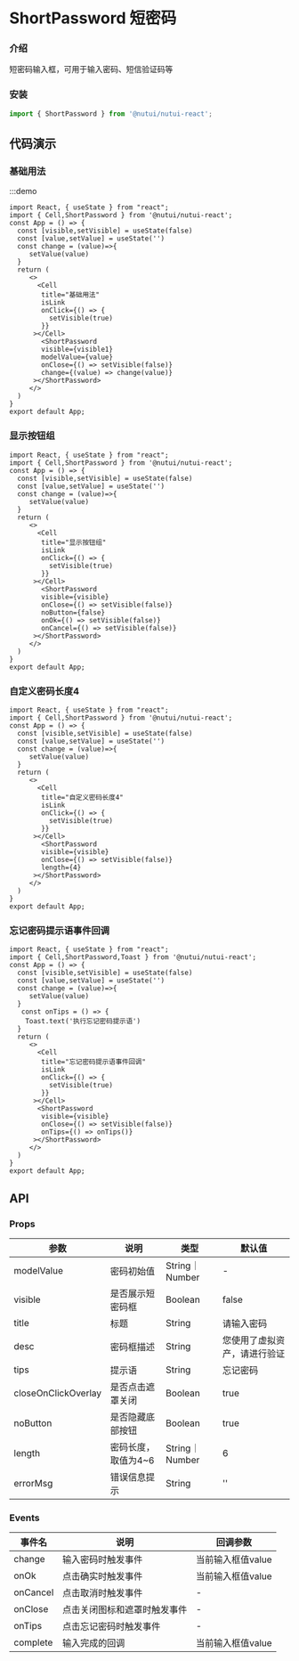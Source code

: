 #  ShortPassword 短密码

### 介绍

短密码输入框，可用于输入密码、短信验证码等

### 安装
```js
import { ShortPassword } from '@nutui/nutui-react';
```


## 代码演示

### 基础用法
:::demo
```tsx
import React, { useState } from "react";
import { Cell,ShortPassword } from '@nutui/nutui-react';
const App = () => {
  const [visible,setVisible] = useState(false)
  const [value,setValue] = useState('')
  const change = (value)=>{
     setValue(value)
  }
  return (
     <>
       <Cell
        title="基础用法"
        isLink
        onClick={() => {
          setVisible(true)
        }}
      ></Cell>
        <ShortPassword
        visible={visible1}
        modelValue={value}
        onClose={() => setVisible(false)}
        change={(value) => change(value)}
      ></ShortPassword>
     </>
  )
}
export default App;

```

### 显示按钮组
```tsx
import React, { useState } from "react";
import { Cell,ShortPassword } from '@nutui/nutui-react';
const App = () => {
  const [visible,setVisible] = useState(false)
  const [value,setValue] = useState('')
  const change = (value)=>{
     setValue(value)
  }
  return (
     <>
       <Cell
        title="显示按钮组"
        isLink
        onClick={() => {
          setVisible(true)
        }}
      ></Cell>
        <ShortPassword
        visible={visible}
        onClose={() => setVisible(false)}
        noButton={false}
        onOk={() => setVisible(false)}
        onCancel={() => setVisible(false)}
      ></ShortPassword>
     </>
  )
}
export default App;

```

### 自定义密码长度4
```tsx
import React, { useState } from "react";
import { Cell,ShortPassword } from '@nutui/nutui-react';
const App = () => {
  const [visible,setVisible] = useState(false)
  const [value,setValue] = useState('')
  const change = (value)=>{
     setValue(value)
  }
  return (
     <>
       <Cell
        title="自定义密码长度4"
        isLink
        onClick={() => {
          setVisible(true)
        }}
      ></Cell>
        <ShortPassword
        visible={visible}
        onClose={() => setVisible(false)}
        length={4}
      ></ShortPassword>
     </>
  )
}
export default App;

```
### 忘记密码提示语事件回调
```tsx
import React, { useState } from "react";
import { Cell,ShortPassword,Toast } from '@nutui/nutui-react';
const App = () => {
  const [visible,setVisible] = useState(false)
  const [value,setValue] = useState('')
  const change = (value)=>{
     setValue(value)
  }
   const onTips = () => {
    Toast.text('执行忘记密码提示语')
  }
  return (
     <>
       <Cell
        title="忘记密码提示语事件回调"
        isLink
        onClick={() => {
          setVisible(true)
        }}
      ></Cell>
       <ShortPassword
        visible={visible}
        onClose={() => setVisible(false)}
        onTips={() => onTips()}
      ></ShortPassword>
     </>
  )
}
export default App;

```



## API

### Props

| 参数         | 说明                             | 类型   | 默认值           |
|--------------|----------------------------------|--------|------------------|
| modelValue         | 密码初始值               | String｜Number | -                |
| visible        | 是否展示短密码框                         | Boolean | false              |
| title                  | 标题                | String         | 请输入密码                   |
| desc                   | 密码框描述          | String         | 您使用了虚拟资产，请进行验证 |
| tips                   | 提示语              | String         | 忘记密码                     |
| closeOnClickOverlay | 是否点击遮罩关闭    | Boolean        | true                         |
| noButton              | 是否隐藏底部按钮    | Boolean        | true                         |
| length                 | 密码长度，取值为4~6 | String｜Number | 6                            |
| errorMsg              | 错误信息提示        | String         | ''                           |

### Events

| 事件名 | 说明           | 回调参数     |
|--------|----------------|--------------|
| change   | 输入密码时触发事件     |  当前输入框值value    |
| onOk       | 点击确实时触发事件     | 当前输入框值value    |
| onCancel   | 点击取消时触发事件     | -    |
| onClose    | 点击关闭图标和遮罩时触发事件 | -    |
| onTips    | 点击忘记密码时触发事件 | -    |
| complete | 输入完成的回调         | 当前输入框值value    |
